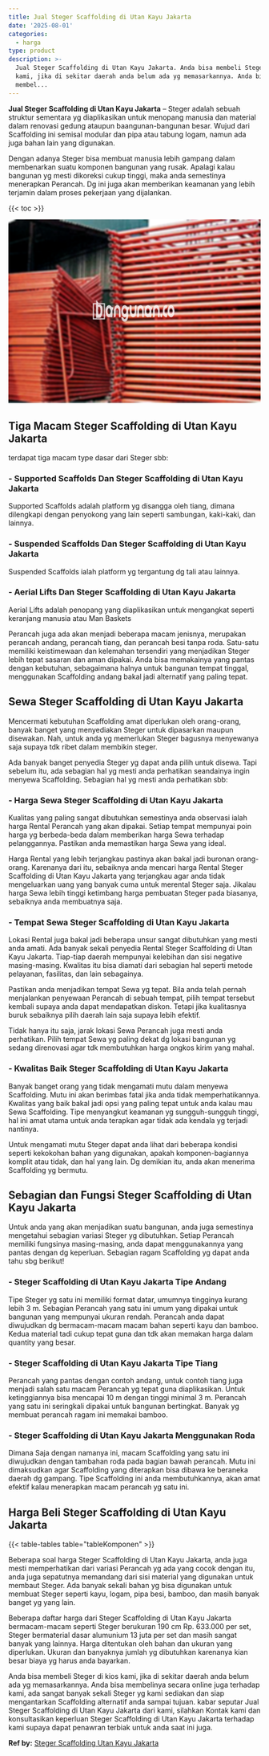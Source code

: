 ```yaml
---
title: Jual Steger Scaffolding di Utan Kayu Jakarta
date: '2025-08-01'
categories:
  - harga
type: product
description: >-
  Jual Steger Scaffolding di Utan Kayu Jakarta. Anda bisa membeli Steger di kios
  kami, jika di sekitar daerah anda belum ada yg memasarkannya. Anda bisa
  membel...
---
```


**Jual Steger Scaffolding di Utan Kayu Jakarta** – Steger adalah sebuah struktur sementara yg diaplikasikan untuk menopang manusia dan material dalam renovasi gedung ataupun baangunan-bangunan besar. Wujud dari Scaffolding ini semisal modular dan pipa atau tabung logam, namun ada juga bahan lain yang digunakan.

Dengan adanya Steger bisa membuat manusia lebih gampang dalam membenarkan suatu komponen bangunan yang rusak. Apalagi kalau bangunan yg mesti dikoreksi cukup tinggi, maka anda semestinya menerapkan Perancah. Dg ini juga akan memberikan keamanan yang lebih terjamin dalam proses pekerjaan yang dijalankan.

{{< toc >}}

![Jual Steger Scaffolding di Utan Kayu Jakarta](/images/sewa-scaffolding-steger-16.png)

## Tiga Macam Steger Scaffolding di Utan Kayu Jakarta

terdapat tiga macam type dasar dari Steger sbb:

### \- Supported Scaffolds Dan Steger Scaffolding di Utan Kayu Jakarta

Supported Scaffolds adalah platform yg disangga oleh tiang, dimana dilengkapi dengan penyokong yang lain seperti sambungan, kaki-kaki, dan lainnya.

### \- Suspended Scaffolds Dan Steger Scaffolding di Utan Kayu Jakarta

Suspended Scaffolds ialah platform yg tergantung dg tali atau lainnya.

### \- Aerial Lifts Dan Steger Scaffolding di Utan Kayu Jakarta

Aerial Lifts adalah penopang yang diaplikasikan untuk mengangkat seperti keranjang manusia atau Man Baskets

Perancah juga ada akan menjadi beberapa macam jenisnya, merupakan perancah andang, perancah tiang, dan perancah besi tanpa roda. Satu-satu memiliki keistimewaan dan kelemahan tersendiri yang menjadikan Steger lebih tepat sasaran dan aman dipakai. Anda bisa memakainya yang pantas dengan kebutuhan, sebagaimana halnya untuk bangunan tempat tinggal, menggunakan Scaffolding andang bakal jadi alternatif yang paling tepat.

## Sewa Steger Scaffolding di Utan Kayu Jakarta

Mencermati kebutuhan Scaffolding amat diperlukan oleh orang-orang, banyak banget yang menyediakan Steger untuk dipasarkan maupun disewakan. Nah, untuk anda yg memerlukan Steger bagusnya menyewanya saja supaya tdk ribet dalam membikin steger.

Ada banyak banget penyedia Steger yg dapat anda pilih untuk disewa. Tapi sebelum itu, ada sebagian hal yg mesti anda perhatikan seandainya ingin menyewa Scaffolding. Sebagian hal yg mesti anda perhatikan sbb:

### \- Harga Sewa Steger Scaffolding di Utan Kayu Jakarta

Kualitas yang paling sangat dibutuhkan semestinya anda observasi ialah harga Rental Perancah yang akan dipakai. Setiap tempat mempunyai poin harga yg berbeda-beda dalam memberikan harga Sewa terhadap pelanggannya. Pastikan anda memastikan harga Sewa yang ideal.

Harga Rental yang lebih terjangkau pastinya akan bakal jadi buronan orang-orang. Karenanya dari itu, sebaiknya anda mencari harga Rental Steger Scaffolding di Utan Kayu Jakarta yang terjangkau agar anda tidak mengeluarkan uang yang banyak cuma untuk merental Steger saja. Jikalau harga Sewa lebih tinggi ketimbang harga pembuatan Steger pada biasanya, sebaiknya anda membuatnya saja.

### \- Tempat Sewa Steger Scaffolding di Utan Kayu Jakarta

Lokasi Rental juga bakal jadi beberapa unsur sangat dibutuhkan yang mesti anda amati. Ada banyak sekali penyedia Rental Steger Scaffolding di Utan Kayu Jakarta. Tiap-tiap daerah mempunyai kelebihan dan sisi negative masing-masing. Kwalitas itu bisa diamati dari sebagian hal seperti metode pelayanan, fasilitas, dan lain sebagainya.

Pastikan anda menjadikan tempat Sewa yg tepat. Bila anda telah pernah menjalankan penyewaan Perancah di sebuah tempat, pilih tempat tersebut kembali supaya anda dapat mendapatkan diskon. Tetapi jika kualitasnya buruk sebaiknya pilih daerah lain saja supaya lebih efektif.

Tidak hanya itu saja, jarak lokasi Sewa Perancah juga mesti anda perhatikan. Pilih tempat Sewa yg paling dekat dg lokasi bangunan yg sedang direnovasi agar tdk membutuhkan harga ongkos kirim yang mahal.

### \- Kwalitas Baik Steger Scaffolding di Utan Kayu Jakarta

Banyak banget orang yang tidak mengamati mutu dalam menyewa Scaffolding. Mutu ini akan berimbas fatal jika anda tidak memperhatikannya. Kwalitas yang baik bakal jadi opsi yang paling tepat untuk anda kalau mau Sewa Scaffolding. Tipe menyangkut keamanan yg sungguh-sungguh tinggi, hal ini amat utama untuk anda terapkan agar tidak ada kendala yg terjadi nantinya.

Untuk mengamati mutu Steger dapat anda lihat dari beberapa kondisi seperti kekokohan bahan yang digunakan, apakah komponen-bagiannya komplit atau tidak, dan hal yang lain. Dg demikian itu, anda akan menerima Scaffolding yg bermutu.

## Sebagian dan Fungsi Steger Scaffolding di Utan Kayu Jakarta

Untuk anda yang akan menjadikan suatu bangunan, anda juga semestinya mengetahui sebagian variasi Steger yg dibutuhkan. Setiap Perancah memiliki fungsinya masing-masing, anda dapat menggunakannya yang pantas dengan dg keperluan. Sebagian ragam Scaffolding yg dapat anda tahu sbg berikut!

### \- Steger Scaffolding di Utan Kayu Jakarta Tipe Andang

Tipe Steger yg satu ini memiliki format datar, umumnya tingginya kurang lebih 3 m. Sebagian Perancah yang satu ini umum yang dipakai untuk bangunan yang mempunyai ukuran rendah. Perancah anda dapat diwujudkan dg bermacam-macam macam bahan seperti kayu dan bamboo. Kedua material tadi cukup tepat guna dan tdk akan memakan harga dalam quantity yang besar.

### \- Steger Scaffolding di Utan Kayu Jakarta Tipe Tiang

Perancah yang pantas dengan contoh andang, untuk contoh tiang juga menjadi salah satu macam Perancah yg tepat guna diaplikasikan. Untuk ketinggiannya bisa mencapai 10 m dengan tinggi minimal 3 m. Perancah yang satu ini seringkali dipakai untuk bangunan bertingkat. Banyak yg membuat perancah ragam ini memakai bamboo.

### \- Steger Scaffolding di Utan Kayu Jakarta Menggunakan Roda

Dimana Saja dengan namanya ini, macam Scaffolding yang satu ini diwujudkan dengan tambahan roda pada bagian bawah perancah. Mutu ini dimaksudkan agar Scaffolding yang diterapkan bisa dibawa ke beraneka daerah dg gampang. Tipe Scaffolding ini anda membutuhkannya, akan amat efektif kalau menerapkan macam perancah yg satu ini.

## Harga Beli Steger Scaffolding di Utan Kayu Jakarta

{{< table-tables table="tableKomponen" >}}

Beberapa soal harga Steger Scaffolding di Utan Kayu Jakarta, anda juga mesti memperhatikan dari variasi Perancah yg ada yang cocok dengan itu, anda juga sepatutnya memandang dari sisi material yang digunakan untuk membaut Steger. Ada banyak sekali bahan yg bisa digunakan untuk membuat Steger seperti kayu, logam, pipa besi, bamboo, dan masih banyak banget yg yang lain.

Beberapa daftar harga dari Steger Scaffolding di Utan Kayu Jakarta bermacam-macam seperti Steger berukuran 190 cm Rp. 633.000 per set, Steger bermaterial dasar alumunium 13 juta per set dan masih sangat banyak yang lainnya. Harga ditentukan oleh bahan dan ukuran yang diperlukan. Ukuran dan banyaknya jumlah yg dibutuhkan karenanya kian besar biaya yg harus anda bayarkan.

Anda bisa membeli Steger di kios kami, jika di sekitar daerah anda belum ada yg memasarkannya. Anda bisa membelinya secara online juga terhadap kami, ada sangat banyak sekali Steger yg kami sediakan dan siap mengantarkan Scaffolding alternatif anda sampai tujuan. kabar seputar Jual Steger Scaffolding di Utan Kayu Jakarta dari kami, silahkan Kontak kami dan konsultasikan keperluan Steger Scaffolding di Utan Kayu Jakarta terhadap kami supaya dapat penawran terbiak untuk anda saat ini juga.

**Ref by:** [Steger Scaffolding Utan Kayu Jakarta](https://id.wikipedia.org/wiki/Steger)
